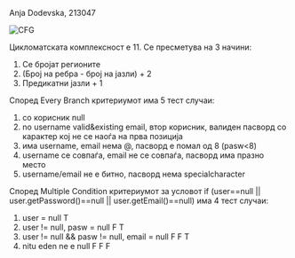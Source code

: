 Anja Dodevska, 213047

![CFG](https://github.com/dodevskaa/SI_2023_lab2_213047/assets/129993335/52d5bdf9-b609-41c6-ad96-da8673f9f9da)

Цикломатската комплексност е 11. Се пресметува на 3 начини:
1) Се бројат регионите
2) (Број на ребра - број на јазли) + 2
3) Предикатни јазли + 1

Според Every Branch критериумот има 5 тест случаи:
1) со корисник null
2) no username valid&existing email, втор корисник, валиден пасворд со карактер кој не се наоѓа на прва позиција
3) има username, email нема @, пасворд е помал од 8 (pasw<8)
4) username се совпаѓа, email не се совпаѓа, пасворд има празно место
5) username/email не е битно, пасворд нема specialcharacter

Според Multiple Condition критериумот за условот if (user==null || user.getPassword()==null || user.getEmail()==null) има 4 тест случаи:
1) user = null T
2) user != null, pasw = null F T
3) user != null && pasw != null, email = null F F T
4) nitu eden ne e null F F F

